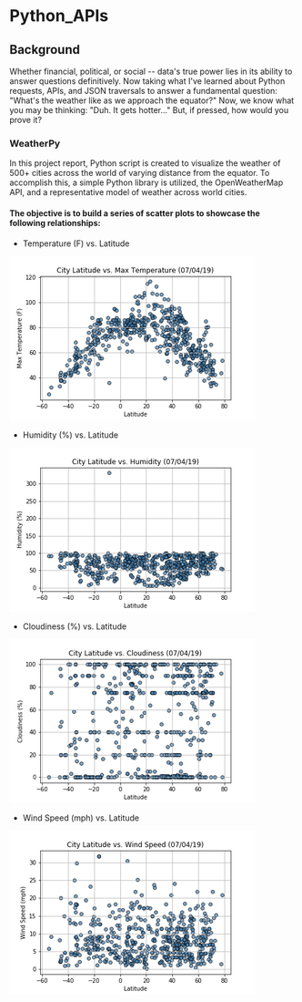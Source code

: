 # Python_APIs

## Background
Whether financial, political, or social -- data's true power lies in its ability to answer questions definitively. Now taking what I've learned about Python requests, APIs, and JSON traversals to answer a fundamental question: "What's the weather like as we approach the equator?"
Now, we know what you may be thinking: "Duh. It gets hotter..."
But, if pressed, how would you prove it?

### WeatherPy
In this project report, Python script is created to visualize the weather of 500+ cities across the world of varying distance from the equator. To accomplish this, a simple Python library is utilized, the OpenWeatherMap API, and a representative model of weather across world cities.

#### The objective is to build a series of scatter plots to showcase the following relationships:
* Temperature (F) vs. Latitude

![temp](https://github.com/ofunkey/Python_APIs/blob/master/Python_APIs/MaxTemp_vs_Latitude.png 'temp')

* Humidity (%) vs. Latitude

![humid](https://github.com/ofunkey/Python_APIs/blob/master/Python_APIs/Lat_vs_Humidity.png 'humid')

* Cloudiness (%) vs. Latitude

![cloudy](https://github.com/ofunkey/Python_APIs/blob/master/Python_APIs/Lat_vs_Cloudiness.png 'cloudy')

* Wind Speed (mph) vs. Latitude

![wind](https://github.com/ofunkey/Python_APIs/blob/master/Python_APIs/Lat_Vs_WindSpeed.png 'wind')
